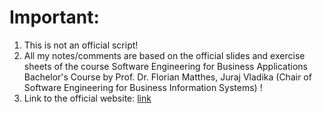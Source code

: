 # Important:
1. This is not an official script!
2. All my notes/comments are based on the official slides and exercise sheets of the course Software Engineering for Business Applications Bachelor's Course by Prof. Dr. Florian Matthes, Juraj Vladika (Chair of Software Engineering for Business Information Systems) !
3. Link to the official website: [link](https://wwwmatthes.in.tum.de/pages/15ab51qag1not/Software-Engineering-for-Business-Applications-Bachelor-s-Course-SEBA-Bachelor)
